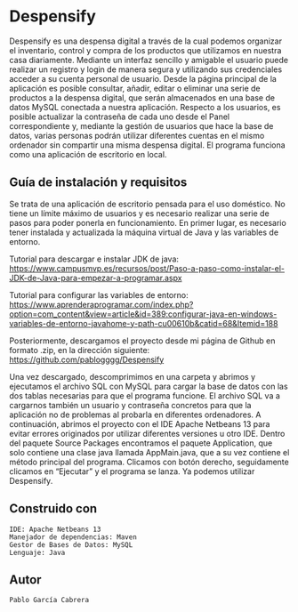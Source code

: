 # Despensify

Despensify es una despensa digital a través de la cual podemos organizar el inventario, control y compra de los productos que utilizamos en nuestra
casa diariamente. Mediante un interfaz sencillo y amigable el usuario puede realizar un registro y login de manera segura y utilizando sus credenciales acceder a su cuenta personal de usuario. Desde la página principal de la aplicación es posible consultar, añadir, editar o eliminar una serie de productos a la despensa digital, que serán almacenados en una base de datos MySQL conectada a nuestra aplicación. Respecto a los usuarios, es posible actualizar la contraseña de cada uno desde el Panel correspondiente y, mediante la gestión de usuarios que hace la base de datos, varias personas podrán utilizar diferentes cuentas en el mismo ordenador sin compartir una misma despensa digital. El programa funciona como una aplicación de escritorio en local.

 ## Guía de instalación y requisitos

Se trata de una aplicación de escritorio pensada para el uso doméstico. No tiene un límite máximo de usuarios y es necesario realizar una serie de pasos para poder ponerla en funcionamiento. En primer lugar, es necesario tener instalada y actualizada la máquina virtual de Java y las variables de entorno. 

Tutorial para descargar e instalar JDK de java:
https://www.campusmvp.es/recursos/post/Paso-a-paso-como-instalar-el-JDK-de-Java-para-empezar-a-programar.aspx

Tutorial para configurar las variables de entorno:
https://www.aprenderaprogramar.com/index.php?option=com_content&view=article&id=389:configurar-java-en-windows-variables-de-entorno-javahome-y-path-cu00610b&catid=68&Itemid=188

Posteriormente, descargamos el proyecto desde mi página de Github en formato .zip, en la dirección siguiente:
https://github.com/pablogggg/Despensify

Una vez descargado, descomprimimos en una carpeta y abrimos y ejecutamos el archivo SQL con MySQL para cargar la base de datos con las dos tablas necesarias para que el programa funcione. El archivo SQL va a cargarnos también un usuario y contraseña concretos para que la aplicación no de problemas al probarla en diferentes ordenadores.
A continuación, abrimos el proyecto con el IDE Apache Netbeans 13 para evitar errores originados por utilizar diferentes versiones u otro IDE. Dentro del paquete Source Packages encontramos el paquete Application, que solo contiene una clase java llamada AppMain.java, que a su vez contiene el método principal del programa. Clicamos con botón derecho, seguidamente clicamos en “Ejecutar” y el programa se lanza. Ya podemos utilizar Despensify.

## Construido con 

    IDE: Apache Netbeans 13
    Manejador de dependencias: Maven
    Gestor de Bases de Datos: MySQL
    Lenguaje: Java
    
## Autor

    Pablo García Cabrera
